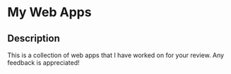 # My Web Apps

## Description

This is a collection of web apps that I have worked on for your review.
Any feedback is appreciated!

